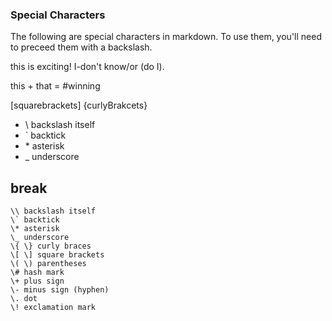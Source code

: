 ### Special Characters
The following are special characters in markdown. To use them, you'll need to preceed them with a backslash.

this is exciting! I-don't know/or (do I).

this + that = #winning

[squarebrackets]  {curlyBrakcets} 

- \\ backslash itself
- \` backtick
- \* asterisk
- \_ underscore

## break


```
\\ backslash itself
\` backtick
\* asterisk
\_ underscore
\{ \} curly braces
\[ \] square brackets
\( \) parentheses
\# hash mark
\+ plus sign
\- minus sign (hyphen)
\. dot
\! exclamation mark
```
